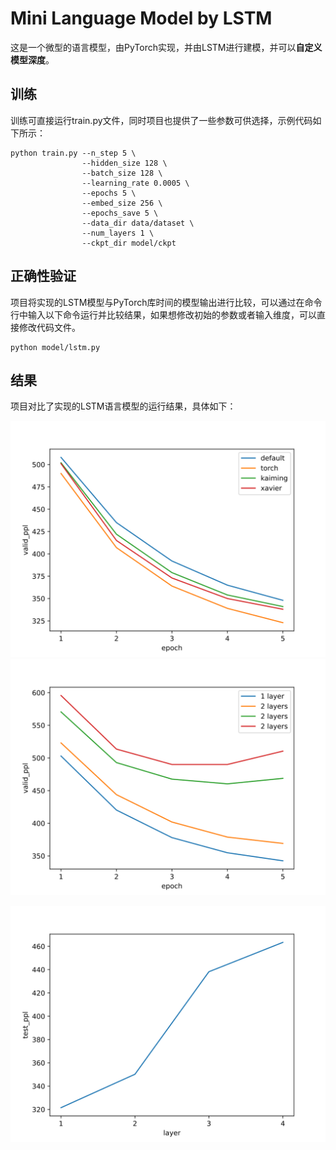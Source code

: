 # Mini Language Model by LSTM

这是一个微型的语言模型，由PyTorch实现，并由LSTM进行建模，并可以**自定义模型深度**。



## 训练

训练可直接运行train.py文件，同时项目也提供了一些参数可供选择，示例代码如下所示：

```
python train.py --n_step 5 \
                --hidden_size 128 \
                --batch_size 128 \
                --learning_rate 0.0005 \
                --epochs 5 \
                --embed_size 256 \
                --epochs_save 5 \
                --data_dir data/dataset \
                --num_layers 1 \
                --ckpt_dir model/ckpt
```

## 正确性验证

项目将实现的LSTM模型与PyTorch库时间的模型输出进行比较，可以通过在命令行中输入以下命令运行并比较结果，如果想修改初始的参数或者输入维度，可以直接修改代码文件。

```
python model/lstm.py
```



## 结果

项目对比了实现的LSTM语言模型的运行结果，具体如下：

<img src="images\initialization_ppl.svg" alt="initialization_ppl" style="zoom:67%;" />![valid_ppl_layers](images/valid_ppl_layers.svg)

![test_ppl_layer](images/test_ppl_layer.svg)

